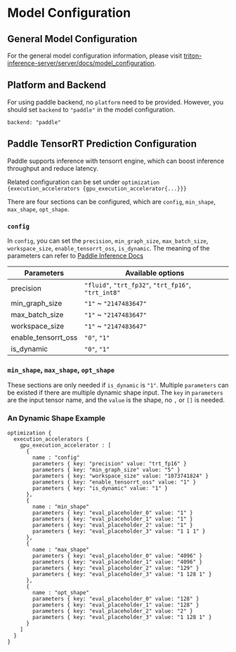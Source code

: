 <!--
# Copyright (c) 2021, NVIDIA CORPORATION. All rights reserved.
#
# Redistribution and use in source and binary forms, with or without
# modification, are permitted provided that the following conditions
# are met:
#  * Redistributions of source code must retain the above copyright
#    notice, this list of conditions and the following disclaimer.
#  * Redistributions in binary form must reproduce the above copyright
#    notice, this list of conditions and the following disclaimer in the
#    documentation and/or other materials provided with the distribution.
#  * Neither the name of NVIDIA CORPORATION nor the names of its
#    contributors may be used to endorse or promote products derived
#    from this software without specific prior written permission.
#
# THIS SOFTWARE IS PROVIDED BY THE COPYRIGHT HOLDERS ``AS IS'' AND ANY
# EXPRESS OR IMPLIED WARRANTIES, INCLUDING, BUT NOT LIMITED TO, THE
# IMPLIED WARRANTIES OF MERCHANTABILITY AND FITNESS FOR A PARTICULAR
# PURPOSE ARE DISCLAIMED.  IN NO EVENT SHALL THE COPYRIGHT OWNER OR
# CONTRIBUTORS BE LIABLE FOR ANY DIRECT, INDIRECT, INCIDENTAL, SPECIAL,
# EXEMPLARY, OR CONSEQUENTIAL DAMAGES (INCLUDING, BUT NOT LIMITED TO,
# PROCUREMENT OF SUBSTITUTE GOODS OR SERVICES; LOSS OF USE, DATA, OR
# PROFITS; OR BUSINESS INTERRUPTION) HOWEVER CAUSED AND ON ANY THEORY
# OF LIABILITY, WHETHER IN CONTRACT, STRICT LIABILITY, OR TORT
# (INCLUDING NEGLIGENCE OR OTHERWISE) ARISING IN ANY WAY OUT OF THE USE
# OF THIS SOFTWARE, EVEN IF ADVISED OF THE POSSIBILITY OF SUCH DAMAGE.
-->

# Model Configuration

## General Model Configuration
For the general model configuration information, please visit [triton-inference-server/server/docs/model_configuration](https://github.com/triton-inference-server/server/blob/main/docs/model_configuration.md).

## Platform and Backend
For using paddle backend, no ``platform`` need to be provided. However, you should set ``backend`` to ``"paddle"`` in the model configuration.
```
backend: "paddle"
```

## Paddle TensorRT Prediction Configuration

Paddle supports inference with tensorrt engine, which can boost inference throughput and reduce latency. 

Related configuration can be set under ``optimization {execution_accelerators {gpu_execution_accelerator{...}}}``

There are four sections can be configured, which are ``config``, ``min_shape``, ``max_shape``, ``opt_shape``.

### ``config``

In ``config``, you can set the ``precision``, ``min_graph_size``, ``max_batch_size``, ``workspace_size``, ``enable_tensorrt_oss``, ``is_dynamic``. 
The meaning of the parameters can refer to [Paddle Inference Docs](https://paddle-inference.readthedocs.io/en/latest/api_reference/cxx_api_doc/Config/GPUConfig.html#tensorrt)

|Parameters         |Available options                                          |
|-------------------|-----------------------------------------------------------|
|precision          |``"fluid"``, ``"trt_fp32"``, ``"trt_fp16"``, ``"trt_int8"``|
|min_graph_size     |``"1"`` ~ ``"2147483647"``                                 |
|max_batch_size     |``"1"`` ~ ``"2147483647"``                                 |
|workspace_size     |``"1"`` ~ ``"2147483647"``                                 |
|enable_tensorrt_oss|``"0"``, ``"1"``                                           |
|is_dynamic         |``"0"``, ``"1"``                                           |

### ``min_shape``, ``max_shape``, ``opt_shape``
These sections are only needed if ``is_dynamic`` is ``"1"``. Multiple ``parameters`` can be existed if there are multiple dynamic shape input. The ``key`` in ``parameters`` are the input tensor name, and the ``value`` is the shape, no ``,`` or ``[]`` is needed.

### An Dynamic Shape Example
```
optimization {
  execution_accelerators {
    gpu_execution_accelerator : [
      {
        name : "config"
        parameters { key: "precision" value: "trt_fp16" }
        parameters { key: "min_graph_size" value: "5" }
        parameters { key: "workspace_size" value: "1073741824" }
        parameters { key: "enable_tensorrt_oss" value: "1" }
        parameters { key: "is_dynamic" value: "1" }
      },
      {
        name : "min_shape"
        parameters { key: "eval_placeholder_0" value: "1" }
        parameters { key: "eval_placeholder_1" value: "1" }
        parameters { key: "eval_placeholder_2" value: "1" }
        parameters { key: "eval_placeholder_3" value: "1 1 1" }
      },
      {
        name : "max_shape"
        parameters { key: "eval_placeholder_0" value: "4096" }
        parameters { key: "eval_placeholder_1" value: "4096" }
        parameters { key: "eval_placeholder_2" value: "129" }
        parameters { key: "eval_placeholder_3" value: "1 128 1" }
      },
      {
        name : "opt_shape"
        parameters { key: "eval_placeholder_0" value: "128" }
        parameters { key: "eval_placeholder_1" value: "128" }
        parameters { key: "eval_placeholder_2" value: "2" }
        parameters { key: "eval_placeholder_3" value: "1 128 1" }
      }
    ]
  }
}
```
